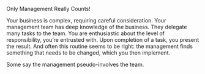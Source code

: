Only Management Really Counts!

Your business is complex, requiring careful consideration. Your management team has deep knowledge of the business.
They delegate many tasks to the team. You are enthusiastic about the level of responsibility, you’re entrusted with. Upon completion of a task, you present the result. And often this routine seems to be right: the management finds something that needs to be changed, which you then implement.

Some say the management pseudo-involves the team.
